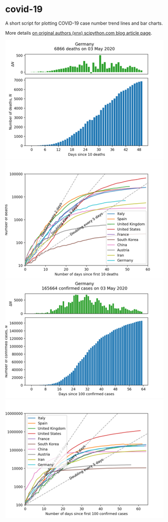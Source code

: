 # covid-19
A short script for plotting COVID-19 case number trend lines and bar charts.

More details [on original authors (xnx) scipython.com blog article page](https://scipython.com/blog/plotting-covid-19-case-growth-charts/).

![COVID-19 death data for Germany](imgdir/germany-20200504-deaths.png)
![COVID-19 death trends for 10 countries](imgdir/country-comparison-20200504-deaths.png)
![COVID-19 case data for Germany](imgdir/germany-20200504-cases.png)
![COVID-19 case trends for 10 countries](imgdir/country-comparison-20200504-cases.png)
